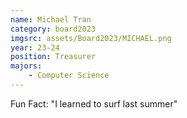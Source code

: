 ```yaml
---
name: Michael Tran
category: board2023
imgsrc: assets/Board2023/MICHAEL.png
year: 23-24
position: Treasurer
majors:
    - Computer Science
---
```


Fun Fact: "I learned to surf last summer"

